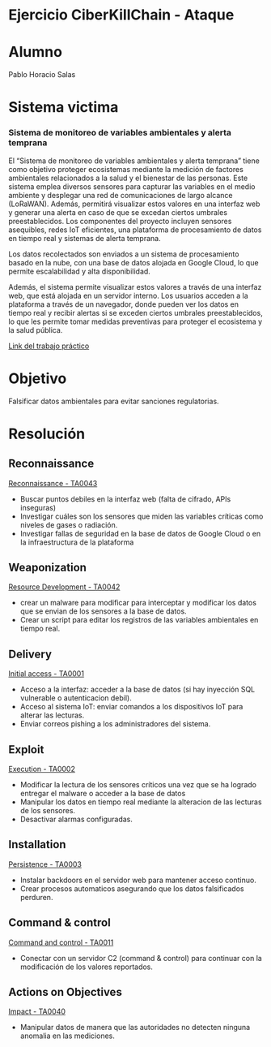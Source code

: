 # Ejercicio CiberKillChain - Ataque
# Alumno
Pablo Horacio Salas
# Sistema victima 
### Sistema de monitoreo de variables ambientales y alerta temprana
El “Sistema de monitoreo de variables ambientales y alerta temprana” tiene como objetivo proteger ecosistemas mediante la medición de factores ambientales
relacionados a la salud y el bienestar de las personas. Este sistema emplea diversos sensores para capturar las variables en el medio ambiente
y desplegar una red de comunicaciones de largo alcance (LoRaWAN). Además, permitirá
visualizar estos valores en una interfaz web y generar una alerta en caso de que se excedan
ciertos umbrales preestablecidos. Los componentes del proyecto incluyen sensores asequibles,
redes IoT eficientes, una plataforma de procesamiento de datos en tiempo real y sistemas de
alerta temprana.

Los datos recolectados son enviados a un sistema de procesamiento basado en la nube, con una base de datos alojada en Google Cloud, lo que permite escalabilidad y alta disponibilidad.

Además, el sistema permite visualizar estos valores a través de una interfaz web, que está alojada en un servidor interno. Los usuarios acceden a la plataforma a través de un navegador, donde pueden ver los datos en tiempo real y recibir alertas si se exceden ciertos umbrales preestablecidos, lo que les permite tomar medidas preventivas para proteger el ecosistema y la salud pública.

[Link del trabajo práctico](https://drive.google.com/file/d/18wzF2KUW19Co_6zkKrUzV4OzF9rQ69Qz/view?usp=sharing)

# Objetivo
Falsificar datos ambientales para evitar sanciones regulatorias.

# Resolución
## Reconnaissance
[Reconnaissance - TA0043](https://attack.mitre.org/tactics/TA0043/)
  - Buscar puntos debiles en la interfaz web (falta de cifrado, APIs inseguras)
  - Investigar cuáles son los sensores que miden las variables críticas como niveles de gases o radiación.
  - Investigar fallas de seguridad en la base de datos de Google Cloud o en la infraestructura de la plataforma
## Weaponization
[Resource Development - TA0042](https://attack.mitre.org/tactics/TA0042/)
  - crear un malware para modificar para interceptar y modificar los datos que se envian de los sensores a la base de datos.
  - Crear un script para editar los registros de las variables ambientales en tiempo real.
## Delivery
[Initial access - TA0001](https://attack.mitre.org/tactics/TA0001/)
  - Acceso a la interfaz: acceder a la base de datos (si hay inyección SQL vulnerable o autenticacion debil).
  - Acceso al sistema IoT: enviar comandos a los dispositivos IoT para alterar las lecturas.
  - Enviar correos pishing a los administradores del sistema.
## Exploit 
[Execution - TA0002](https://attack.mitre.org/tactics/TA0002/)
  - Modificar la lectura de los sensores críticos una vez que se ha logrado entregar el malware o acceder a la base de datos
  - Manipular los datos en tiempo real mediante la alteracion de las lecturas de los sensores.
  - Desactivar alarmas configuradas.
## Installation 
[Persistence - TA0003](https://attack.mitre.org/tactics/TA0003/)
  -  Instalar backdoors en el servidor web para mantener acceso continuo.
  -  Crear procesos automaticos asegurando que los datos falsificados perduren.
## Command & control
[Command and control - TA0011](https://attack.mitre.org/tactics/TA0011/)
  - Conectar con un servidor C2 (command & control) para continuar con la modificación de los valores reportados.
## Actions on Objectives
[Impact - TA0040](https://attack.mitre.org/tactics/TA0040/)
  - Manipular datos de manera que las autoridades no detecten ninguna anomalia en las mediciones.
